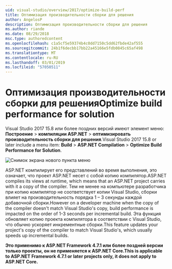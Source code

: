 ```yaml
---
uid: visual-studio/overview/2017/optimize-build-perf
title: Оптимизация производительности сборки для решения
author: AngelosP
description: Оптимизация производительности сборки для решения
ms.author: riande
ms.date: 08/29/2018
msc.type: authoredcontent
ms.openlocfilehash: c1a5cf5e59374b4c0dd7150c5dd62fbde42af555
ms.sourcegitcommit: 24b1f6decbb17bb22a45166e5fdb0845c65af498
ms.translationtype: MT
ms.contentlocale: ru-RU
ms.lasthandoff: 03/01/2019
ms.locfileid: "57050511"
---
```

# <a name="optimize-build-performance-for-solution"></a><span data-ttu-id="3ddd4-103">Оптимизация производительности сборки для решения</span><span class="sxs-lookup"><span data-stu-id="3ddd4-103">Optimize build performance for solution</span></span>

<span data-ttu-id="3ddd4-104">Visual Studio 2017 15.8 или более поздних версий имеют элемент меню: **Построение** > **компиляции ASP.NET** > **оптимизировать производительность сборки для решения**.</span><span class="sxs-lookup"><span data-stu-id="3ddd4-104">Visual Studio 2017 15.8 or later include a menu item: **Build** > **ASP.NET Compilation** > **Optimize Build Performance for Solution**.</span></span>

![Снимок экрана нового пункта меню](optimize-build-perf/_static/optimize-build-performance-for-solution.png)

<span data-ttu-id="3ddd4-106">ASP.NET компилирует его представлений во время выполнения, это означает, что проект ASP.NET несет с собой копию компилятор.</span><span class="sxs-lookup"><span data-stu-id="3ddd4-106">ASP.NET compiles its views at runtime, which means that an ASP.NET project carries with it a copy of the compiler.</span></span> <span data-ttu-id="3ddd4-107">Тем не менее на компьютере разработчика при копию компилятор не соответствует копии Visual Studio, сборки влияет на производительность порядка 1 – 3 секунды каждой добавочной сборки.</span><span class="sxs-lookup"><span data-stu-id="3ddd4-107">However on a developer machine when the copy of the compiler doesn't match Visual Studio's copy, build performance is impacted on the order of 1-3 seconds per incremental build.</span></span> <span data-ttu-id="3ddd4-108">Эта функция обновляет копию проекта компилятора в соответствии с Visual Studio, что обычно ускоряет инкрементные сборки.</span><span class="sxs-lookup"><span data-stu-id="3ddd4-108">This feature updates your project's copy of the compiler to match Visual Studio's, which usually speeds up incremental builds.</span></span>

<span data-ttu-id="3ddd4-109">**Это применимо к ASP.NET Framework 4.7.1 или более поздней версии только проекты, он не применяется к ASP.NET Core.**</span><span class="sxs-lookup"><span data-stu-id="3ddd4-109">**This is applicable to ASP.NET Framework 4.7.1 or later projects only, it does not apply to ASP.NET Core.**</span></span>
